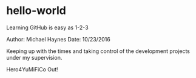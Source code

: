 # hello-world
Learning GitHub is easy as 1-2-3

Author: Michael Haynes 
Date: 10/23/2016

Keeping up with the times and taking control of the development projects under my supervision.

Hero4YuMiFiCo Out!
